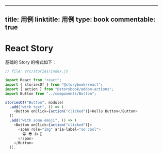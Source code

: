 
---
title: 用例
linktitle: 用例
type: book
commentable: true
---

# React Story

基础的 Story 的格式如下：

```js
// file: src/stories/index.js

import React from "react";
import { storiesOf } from "@storybook/react";
import { action } from "@storybook/addon-actions";
import Button from "../components/Button";

storiesOf("Button", module)
  .add("with text", () => (
    <Button onClick={action("clicked")}>Hello Button</Button>
  ))
  .add("with some emoji", () => (
    <Button onClick={action("clicked")}>
      <span role="img" aria-label="so cool">
        😀 😎 👍 💯
      </span>
    </Button>
  ));
```

    